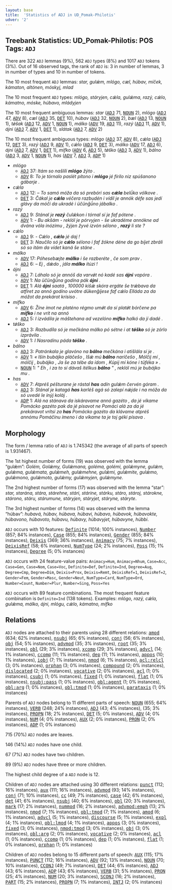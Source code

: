 ```yaml
---
layout: base
title:  'Statistics of ADJ in UD_Pomak-Philotis'
udver: '2'
---
```


## Treebank Statistics: UD_Pomak-Philotis: POS Tags: `ADJ`

There are 322 `ADJ` lemmas (9%), 562 `ADJ` types (8%) and 1017 `ADJ` tokens (3%).
Out of 16 observed tags, the rank of `ADJ` is: 3 in number of lemmas, 3 in number of types and 10 in number of tokens.

The 10 most frequent `ADJ` lemmas: <em>star, gulǽm, mlógo, cæl, húbav, míček, kámaton, altónen, móskyj, mlad</em>

The 10 most frequent `ADJ` types:  <em>mlógo, stáryjen, cǽla, gulǽma, razý, cǽlo, kámatno, móske, húbavo, mládyjen</em>

The 10 most frequent ambiguous lemmas: <em>star</em> (<tt><a href="qpm_philotis-pos-ADJ.html">ADJ</a></tt> 71, <tt><a href="qpm_philotis-pos-NOUN.html">NOUN</a></tt> 2), <em>mlógo</em> (<tt><a href="qpm_philotis-pos-ADJ.html">ADJ</a></tt> 47, <tt><a href="qpm_philotis-pos-ADV.html">ADV</a></tt> 8), <em>cæl</em> (<tt><a href="qpm_philotis-pos-ADJ.html">ADJ</a></tt> 35, <tt><a href="qpm_philotis-pos-DET.html">DET</a></tt> 10), <em>húbav</em> (<tt><a href="qpm_philotis-pos-ADJ.html">ADJ</a></tt> 32, <tt><a href="qpm_philotis-pos-NOUN.html">NOUN</a></tt> 2), <em>bæl</em> (<tt><a href="qpm_philotis-pos-ADJ.html">ADJ</a></tt> 13, <tt><a href="qpm_philotis-pos-NOUN.html">NOUN</a></tt> 1), <em>tǿšak</em> (<tt><a href="qpm_philotis-pos-ADJ.html">ADJ</a></tt> 12, <tt><a href="qpm_philotis-pos-ADV.html">ADV</a></tt> 1, <tt><a href="qpm_philotis-pos-NOUN.html">NOUN</a></tt> 1), <em>málko</em> (<tt><a href="qpm_philotis-pos-ADV.html">ADV</a></tt> 19, <tt><a href="qpm_philotis-pos-ADJ.html">ADJ</a></tt> 11), <em>razý</em> (<tt><a href="qpm_philotis-pos-ADJ.html">ADJ</a></tt> 11, <tt><a href="qpm_philotis-pos-ADV.html">ADV</a></tt> 1), <em>ájni</em> (<tt><a href="qpm_philotis-pos-ADJ.html">ADJ</a></tt> 7, <tt><a href="qpm_philotis-pos-ADV.html">ADV</a></tt> 1, <tt><a href="qpm_philotis-pos-DET.html">DET</a></tt> 1), <em>slátak</em> (<tt><a href="qpm_philotis-pos-ADJ.html">ADJ</a></tt> 7, <tt><a href="qpm_philotis-pos-ADV.html">ADV</a></tt> 2)

The 10 most frequent ambiguous types:  <em>mlógo</em> (<tt><a href="qpm_philotis-pos-ADJ.html">ADJ</a></tt> 37, <tt><a href="qpm_philotis-pos-ADV.html">ADV</a></tt> 8), <em>cǽla</em> (<tt><a href="qpm_philotis-pos-ADJ.html">ADJ</a></tt> 12, <tt><a href="qpm_philotis-pos-DET.html">DET</a></tt> 3), <em>razý</em> (<tt><a href="qpm_philotis-pos-ADJ.html">ADJ</a></tt> 9, <tt><a href="qpm_philotis-pos-ADV.html">ADV</a></tt> 1), <em>cǽlo</em> (<tt><a href="qpm_philotis-pos-ADJ.html">ADJ</a></tt> 9, <tt><a href="qpm_philotis-pos-DET.html">DET</a></tt> 3), <em>málko</em> (<tt><a href="qpm_philotis-pos-ADV.html">ADV</a></tt> 17, <tt><a href="qpm_philotis-pos-ADJ.html">ADJ</a></tt> 6), <em>ájni</em> (<tt><a href="qpm_philotis-pos-ADJ.html">ADJ</a></tt> 7, <tt><a href="qpm_philotis-pos-ADV.html">ADV</a></tt> 1, <tt><a href="qpm_philotis-pos-DET.html">DET</a></tt> 1), <em>mífko</em> (<tt><a href="qpm_philotis-pos-ADV.html">ADV</a></tt> 6, <tt><a href="qpm_philotis-pos-ADJ.html">ADJ</a></tt> 5), <em>tǿško</em> (<tt><a href="qpm_philotis-pos-ADJ.html">ADJ</a></tt> 3, <tt><a href="qpm_philotis-pos-ADV.html">ADV</a></tt> 1), <em>bálno</em> (<tt><a href="qpm_philotis-pos-ADJ.html">ADJ</a></tt> 3, <tt><a href="qpm_philotis-pos-ADV.html">ADV</a></tt> 1, <tt><a href="qpm_philotis-pos-NOUN.html">NOUN</a></tt> 1), <em>has</em> (<tt><a href="qpm_philotis-pos-ADV.html">ADV</a></tt> 7, <tt><a href="qpm_philotis-pos-ADJ.html">ADJ</a></tt> 3, <tt><a href="qpm_philotis-pos-ADP.html">ADP</a></tt> 1)


* <em>mlógo</em>
  * <tt><a href="qpm_philotis-pos-ADJ.html">ADJ</a></tt> 37: <em>Itám so našlíli <b>mlógo</b> žýto .</em>
  * <tt><a href="qpm_philotis-pos-ADV.html">ADV</a></tt> 8: <em>To je tórnalo paslét pítono i <b>mlógo</b> jé fírilo niz spúšanono gábarje .</em>
* <em>cǽla</em>
  * <tt><a href="qpm_philotis-pos-ADJ.html">ADJ</a></tt> 12: <em>– To samó móža da só prebóri sas <b>cǽla</b> belǘka vólkove .</em>
  * <tt><a href="qpm_philotis-pos-DET.html">DET</a></tt> 3: <em>Čákal je <b>cǽla</b> véčera razbudén i vídil je annók défe sas jedí glávy da móči da ukradé i üčünǧǘno jábalko .</em>
* <em>razý</em>
  * <tt><a href="qpm_philotis-pos-ADJ.html">ADJ</a></tt> 9: <em>Stánal je <b>razý</b> čulǽkon i tórnal sí je faf pótene .</em>
  * <tt><a href="qpm_philotis-pos-ADV.html">ADV</a></tt> 1: <em>- Bu akšám - reklól je pórvyjen - še ukradéme annókne ad dvána vóla inózimu , žýjen žyvé izvón sélono , <b>razý</b> li ste ?</em>
* <em>cǽlo</em>
  * <tt><a href="qpm_philotis-pos-ADJ.html">ADJ</a></tt> 9: <em>- Cǽlo , <b>cǽlo</b> jé daj !</em>
  * <tt><a href="qpm_philotis-pos-DET.html">DET</a></tt> 3: <em>Naučílo só je <b>cǽlo</b> sélono i faf žókne déne da go bíjet zbráli só so itám da vídet kaná še stáne .</em>
* <em>málko</em>
  * <tt><a href="qpm_philotis-pos-ADV.html">ADV</a></tt> 17: <em>Póhesebæjte <b>málko</b> i še razberéte , če som prav .</em>
  * <tt><a href="qpm_philotis-pos-ADJ.html">ADJ</a></tt> 6: <em>– Ej , dǽdo , jála <b>málko</b> itúzi !</em>
* <em>ájni</em>
  * <tt><a href="qpm_philotis-pos-ADJ.html">ADJ</a></tt> 7: <em>Láhalo só je annóš da varvǿt nó kadé sas <b>ájni</b> vapóra .</em>
  * <tt><a href="qpm_philotis-pos-ADV.html">ADV</a></tt> 1: <em>Na üčünǧǘna godína pák <b>ájni</b> .</em>
  * <tt><a href="qpm_philotis-pos-DET.html">DET</a></tt> 1: <em>Alá <b>ájni</b> saatá , 100000 kišǽ skóra ergáte še trǽbava da atfíret za annó godíno uvótre dükenǧíjese faf cǽlo Elláda za da móžot da prekárot krísiso .</em>
* <em>mífko</em>
  * <tt><a href="qpm_philotis-pos-ADV.html">ADV</a></tt> 6: <em>Žíne ímot ne platéno régmo umǿt da sí platǿt bórčene pa <b>mífko</b> i ne vrit na annó</em>
  * <tt><a href="qpm_philotis-pos-ADJ.html">ADJ</a></tt> 5: <em>I izvádila je máštehana ad vezelóno <b>mífko</b> halkó da jí dadé .</em>
* <em>tǿško</em>
  * <tt><a href="qpm_philotis-pos-ADJ.html">ADJ</a></tt> 3: <em>Razbudíla só je mečkána málko pó sétne i at <b>tǿško</b> só je zórlo izprávila .</em>
  * <tt><a href="qpm_philotis-pos-ADV.html">ADV</a></tt> 1: <em>I Nasradínu páda <b>tǿško</b> .</em>
* <em>bálno</em>
  * <tt><a href="qpm_philotis-pos-ADJ.html">ADJ</a></tt> 3: <em>Patránkala je glavóno na <b>bálno</b> mečkána i atišlála sí je .</em>
  * <tt><a href="qpm_philotis-pos-ADV.html">ADV</a></tt> 1: <em>« Išín bubájko pláčešo , Išǽ mú <b>bálno</b> naríčešo , Mólčij mí , mólčij , bubájko , Ja še za tébe da ídom , Kúpij mí kóne i tüféka » .</em>
  * <tt><a href="qpm_philotis-pos-NOUN.html">NOUN</a></tt> 1: <em>" Eh , i za to sí dávaš itélkus <b>bálno</b> " , reklól mú je bubájko mu .</em>
* <em>has</em>
  * <tt><a href="qpm_philotis-pos-ADV.html">ADV</a></tt> 7: <em>Atpréš péšturane je rástal <b>has</b> adín gulǽm červén góram .</em>
  * <tt><a href="qpm_philotis-pos-ADJ.html">ADJ</a></tt> 3: <em>Stánal je katagá <b>has</b> karléš agá só zalepí nǽjde i na móža da só uvedé le inýj koláj .</em>
  * <tt><a href="qpm_philotis-pos-ADP.html">ADP</a></tt> 1: <em>Alá na stánava da iskáravame annó gazéto , da jé víkame Pomácko gazéto pak da jé písavot ne Pomáci alá za da jé prekáravot vrítsi za <b>has</b> Pomácko gazéto da klávame atpréš annómu Pomáčinu ímeno i da víkame ta je toj géki písava .</em>

## Morphology

The form / lemma ratio of `ADJ` is 1.745342 (the average of all parts of speech is 1.931467).

The 1st highest number of forms (19) was observed with the lemma “gulǽm”: <em>Golém, Golǽmy, Gulǽmana, goléma, golémi, golǽmyne, gulǽm, gulǽma, gulǽmata, gulǽmeh, gulǽmehne, gulǽmi, gulǽmite, gulǽmo, gulǽmono, gulǽmoto, gulǽmy, gulǽmyjen, gulǽmyne</em>.

The 2nd highest number of forms (17) was observed with the lemma “star”: <em>star, starána, stára, stárehne, stári, stárine, stárku, stáro, stároj, stárokne, stárono, stáru, stárumune, stáryjen, stáryjet, stáryne, stáryte</em>.

The 3rd highest number of forms (14) was observed with the lemma “húbav”: <em>hubavá, húbav, húbava, húbavi, húbavo, húbavok, húbavokte, húbavono, húbavoto, húbavu, húbavy, húbavyjet, húbavyne, húbbi</em>.

`ADJ` occurs with 10 features: <tt><a href="qpm_philotis-feat-Definite.html">Definite</a></tt> (1014; 100% instances), <tt><a href="qpm_philotis-feat-Number.html">Number</a></tt> (857; 84% instances), <tt><a href="qpm_philotis-feat-Case.html">Case</a></tt> (855; 84% instances), <tt><a href="qpm_philotis-feat-Gender.html">Gender</a></tt> (855; 84% instances), <tt><a href="qpm_philotis-feat-Deixis.html">Deixis</a></tt> (369; 36% instances), <tt><a href="qpm_philotis-feat-Animacy.html">Animacy</a></tt> (75; 7% instances), <tt><a href="qpm_philotis-feat-DeixisRef.html">DeixisRef</a></tt> (58; 6% instances), <tt><a href="qpm_philotis-feat-NumType.html">NumType</a></tt> (24; 2% instances), <tt><a href="qpm_philotis-feat-Poss.html">Poss</a></tt> (15; 1% instances), <tt><a href="qpm_philotis-feat-Degree.html">Degree</a></tt> (5; 0% instances)

`ADJ` occurs with 24 feature-value pairs: `Animacy=Hum`, `Animacy=Nhum`, `Case=Acc`, `Case=Gen`, `Case=Nom`, `Case=Voc`, `Definite=Def`, `Definite=Ind`, `Degree=Aug`, `Degree=Cmp`, `Degree=Dim`, `Deixis=Prox`, `Deixis=Remt`, `DeixisRef=1`, `DeixisRef=2`, `Gender=Fem`, `Gender=Masc`, `Gender=Neut`, `NumType=Card`, `NumType=Ord`, `Number=Count`, `Number=Plur`, `Number=Sing`, `Poss=Yes`

`ADJ` occurs with 89 feature combinations.
The most frequent feature combination is `Definite=Ind` (138 tokens).
Examples: <em>mlógo, razý, cǽla, gulǽma, málko, ájni, mlógu, cǽlo, kámatno, mífko</em>


## Relations

`ADJ` nodes are attached to their parents using 28 different relations: <tt><a href="qpm_philotis-dep-amod.html">amod</a></tt> (634; 62% instances), <tt><a href="qpm_philotis-dep-nsubj.html">nsubj</a></tt> (65; 6% instances), <tt><a href="qpm_philotis-dep-conj.html">conj</a></tt> (56; 6% instances), <tt><a href="qpm_philotis-dep-obj.html">obj</a></tt> (54; 5% instances), <tt><a href="qpm_philotis-dep-advmod.html">advmod</a></tt> (35; 3% instances), <tt><a href="qpm_philotis-dep-root.html">root</a></tt> (35; 3% instances), <tt><a href="qpm_philotis-dep-obl.html">obl</a></tt> (29; 3% instances), <tt><a href="qpm_philotis-dep-xcomp.html">xcomp</a></tt> (29; 3% instances), <tt><a href="qpm_philotis-dep-advcl.html">advcl</a></tt> (14; 1% instances), <tt><a href="qpm_philotis-dep-ccomp.html">ccomp</a></tt> (11; 1% instances), <tt><a href="qpm_philotis-dep-dep.html">dep</a></tt> (11; 1% instances), <tt><a href="qpm_philotis-dep-appos.html">appos</a></tt> (10; 1% instances), <tt><a href="qpm_philotis-dep-iobj.html">iobj</a></tt> (7; 1% instances), <tt><a href="qpm_philotis-dep-nmod.html">nmod</a></tt> (6; 1% instances), <tt><a href="qpm_philotis-dep-acl-relcl.html">acl:relcl</a></tt> (3; 0% instances), <tt><a href="qpm_philotis-dep-orphan.html">orphan</a></tt> (3; 0% instances), <tt><a href="qpm_philotis-dep-compound.html">compound</a></tt> (2; 0% instances), <tt><a href="qpm_philotis-dep-dislocated.html">dislocated</a></tt> (2; 0% instances), <tt><a href="qpm_philotis-dep-vocative.html">vocative</a></tt> (2; 0% instances), <tt><a href="qpm_philotis-dep-acl.html">acl</a></tt> (1; 0% instances), <tt><a href="qpm_philotis-dep-csubj.html">csubj</a></tt> (1; 0% instances), <tt><a href="qpm_philotis-dep-fixed.html">fixed</a></tt> (1; 0% instances), <tt><a href="qpm_philotis-dep-flat.html">flat</a></tt> (1; 0% instances), <tt><a href="qpm_philotis-dep-nsubj-pass.html">nsubj:pass</a></tt> (1; 0% instances), <tt><a href="qpm_philotis-dep-obl-agent.html">obl:agent</a></tt> (1; 0% instances), <tt><a href="qpm_philotis-dep-obl-arg.html">obl:arg</a></tt> (1; 0% instances), <tt><a href="qpm_philotis-dep-obl-tmod.html">obl:tmod</a></tt> (1; 0% instances), <tt><a href="qpm_philotis-dep-parataxis.html">parataxis</a></tt> (1; 0% instances)

Parents of `ADJ` nodes belong to 11 different parts of speech: <tt><a href="qpm_philotis-pos-NOUN.html">NOUN</a></tt> (655; 64% instances), <tt><a href="qpm_philotis-pos-VERB.html">VERB</a></tt> (248; 24% instances), <tt><a href="qpm_philotis-pos-ADJ.html">ADJ</a></tt> (43; 4% instances),  (35; 3% instances), <tt><a href="qpm_philotis-pos-PROPN.html">PROPN</a></tt> (18; 2% instances), <tt><a href="qpm_philotis-pos-DET.html">DET</a></tt> (5; 0% instances), <tt><a href="qpm_philotis-pos-ADV.html">ADV</a></tt> (4; 0% instances), <tt><a href="qpm_philotis-pos-NUM.html">NUM</a></tt> (4; 0% instances), <tt><a href="qpm_philotis-pos-AUX.html">AUX</a></tt> (2; 0% instances), <tt><a href="qpm_philotis-pos-PRON.html">PRON</a></tt> (2; 0% instances), <tt><a href="qpm_philotis-pos-ADP.html">ADP</a></tt> (1; 0% instances)

715 (70%) `ADJ` nodes are leaves.

146 (14%) `ADJ` nodes have one child.

67 (7%) `ADJ` nodes have two children.

89 (9%) `ADJ` nodes have three or more children.

The highest child degree of a `ADJ` node is 12.

Children of `ADJ` nodes are attached using 30 different relations: <tt><a href="qpm_philotis-dep-punct.html">punct</a></tt> (112; 16% instances), <tt><a href="qpm_philotis-dep-aux.html">aux</a></tt> (111; 16% instances), <tt><a href="qpm_philotis-dep-advmod.html">advmod</a></tt> (93; 14% instances), <tt><a href="qpm_philotis-dep-conj.html">conj</a></tt> (71; 10% instances), <tt><a href="qpm_philotis-dep-cc.html">cc</a></tt> (49; 7% instances), <tt><a href="qpm_philotis-dep-case.html">case</a></tt> (42; 6% instances), <tt><a href="qpm_philotis-dep-det.html">det</a></tt> (41; 6% instances), <tt><a href="qpm_philotis-dep-nsubj.html">nsubj</a></tt> (40; 6% instances), <tt><a href="qpm_philotis-dep-obl.html">obl</a></tt> (20; 3% instances), <tt><a href="qpm_philotis-dep-mark.html">mark</a></tt> (17; 2% instances), <tt><a href="qpm_philotis-dep-nummod.html">nummod</a></tt> (16; 2% instances), <tt><a href="qpm_philotis-dep-advmod-emph.html">advmod:emph</a></tt> (13; 2% instances), <tt><a href="qpm_philotis-dep-nmod.html">nmod</a></tt> (7; 1% instances), <tt><a href="qpm_philotis-dep-obl-tmod.html">obl:tmod</a></tt> (7; 1% instances), <tt><a href="qpm_philotis-dep-amod.html">amod</a></tt> (6; 1% instances), <tt><a href="qpm_philotis-dep-advcl.html">advcl</a></tt> (5; 1% instances), <tt><a href="qpm_philotis-dep-discourse.html">discourse</a></tt> (5; 1% instances), <tt><a href="qpm_philotis-dep-expl.html">expl</a></tt> (4; 1% instances), <tt><a href="qpm_philotis-dep-obl-lmod.html">obl:lmod</a></tt> (4; 1% instances), <tt><a href="qpm_philotis-dep-appos.html">appos</a></tt> (3; 0% instances), <tt><a href="qpm_philotis-dep-fixed.html">fixed</a></tt> (3; 0% instances), <tt><a href="qpm_philotis-dep-nmod-tmod.html">nmod:tmod</a></tt> (3; 0% instances), <tt><a href="qpm_philotis-dep-obj.html">obj</a></tt> (3; 0% instances), <tt><a href="qpm_philotis-dep-obl-arg.html">obl:arg</a></tt> (2; 0% instances), <tt><a href="qpm_philotis-dep-vocative.html">vocative</a></tt> (2; 0% instances), <tt><a href="qpm_philotis-dep-acl.html">acl</a></tt> (1; 0% instances), <tt><a href="qpm_philotis-dep-ccomp.html">ccomp</a></tt> (1; 0% instances), <tt><a href="qpm_philotis-dep-dep.html">dep</a></tt> (1; 0% instances), <tt><a href="qpm_philotis-dep-flat.html">flat</a></tt> (1; 0% instances), <tt><a href="qpm_philotis-dep-orphan.html">orphan</a></tt> (1; 0% instances)

Children of `ADJ` nodes belong to 15 different parts of speech: <tt><a href="qpm_philotis-pos-AUX.html">AUX</a></tt> (115; 17% instances), <tt><a href="qpm_philotis-pos-PUNCT.html">PUNCT</a></tt> (112; 16% instances), <tt><a href="qpm_philotis-pos-ADV.html">ADV</a></tt> (92; 13% instances), <tt><a href="qpm_philotis-pos-NOUN.html">NOUN</a></tt> (70; 10% instances), <tt><a href="qpm_philotis-pos-CCONJ.html">CCONJ</a></tt> (49; 7% instances), <tt><a href="qpm_philotis-pos-DET.html">DET</a></tt> (44; 6% instances), <tt><a href="qpm_philotis-pos-ADJ.html">ADJ</a></tt> (43; 6% instances), <tt><a href="qpm_philotis-pos-ADP.html">ADP</a></tt> (43; 6% instances), <tt><a href="qpm_philotis-pos-VERB.html">VERB</a></tt> (31; 5% instances), <tt><a href="qpm_philotis-pos-PRON.html">PRON</a></tt> (25; 4% instances), <tt><a href="qpm_philotis-pos-NUM.html">NUM</a></tt> (20; 3% instances), <tt><a href="qpm_philotis-pos-SCONJ.html">SCONJ</a></tt> (16; 2% instances), <tt><a href="qpm_philotis-pos-PART.html">PART</a></tt> (15; 2% instances), <tt><a href="qpm_philotis-pos-PROPN.html">PROPN</a></tt> (7; 1% instances), <tt><a href="qpm_philotis-pos-INTJ.html">INTJ</a></tt> (2; 0% instances)

